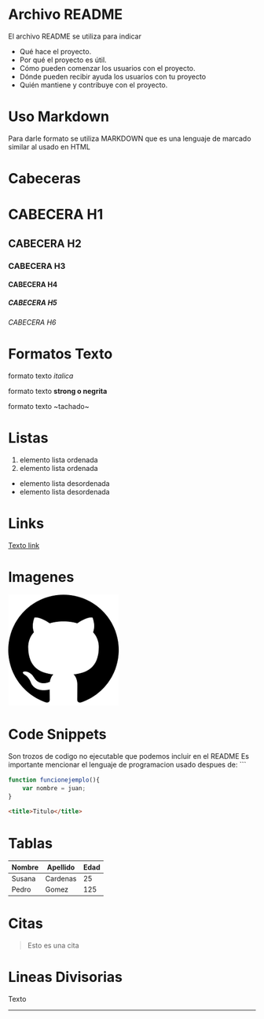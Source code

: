 # Archivo README
El archivo README se utiliza para indicar 
- Qué hace el proyecto. 
- Por qué el proyecto es útil. 
- Cómo pueden comenzar los usuarios con el proyecto. 
- Dónde pueden recibir ayuda los usuarios con tu proyecto 
- Quién mantiene y contribuye con el proyecto.

# Uso Markdown
Para darle formato se utiliza MARKDOWN que es una lenguaje de marcado similar al usado en HTML

# Cabeceras

# CABECERA H1 
## CABECERA H2 
### CABECERA H3 
#### CABECERA H4 
##### CABECERA H5 
###### CABECERA H6

# Formatos Texto
formato texto *italica*

formato texto **strong o negrita**

formato texto ~tachado~

# Listas
1. elemento lista ordenada
2. elemento lista ordenada

- elemento lista desordenada
- elemento lista desordenada

# Links 
[Texto link](https://www.google.com.mx)

# Imagenes
![Ejemplo Imagen](./git.png)

# Code Snippets
Son trozos de codigo no ejecutable que podemos incluir en el README
Es importante mencionar el lenguaje de programacion usado despues de: ```
```JAVASCRIPT
function funcionejemplo(){
    var nombre = juan;
}
```
```HTML
<title>Titulo</title>
```

# Tablas
|Nombre|Apellido|Edad 
| - | - | -
|Susana|Cardenas|25
|Pedro|Gomez|125

# Citas
> Esto es una cita

# Lineas Divisorias
Texto

---


